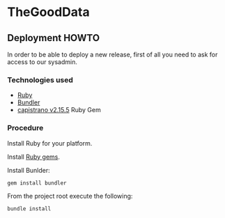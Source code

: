 # TheGoodData
## Deployment HOWTO

In order to be able to deploy a new release, first of all you need to ask for access to our sysadmin.

### Technologies used

- [Ruby](https://www.ruby-lang.org)
- [Bundler](https://github.com/bundler/bundler)
- [capistrano v2.15.5](https://github.com/capistrano/capistrano/tree/legacy-v2) Ruby Gem

### Procedure

Install Ruby for your platform.

Install [Ruby gems](https://rubygems.org/).

Install Bunlder:
``` bash
gem install bundler
```
From the project root execute the following:
``` bash
bundle install
```